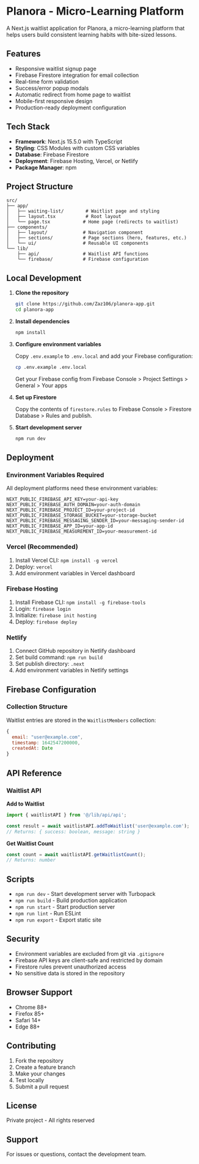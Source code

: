 # Planora - Micro-Learning Platform

A Next.js waitlist application for Planora, a micro-learning platform that helps users build consistent learning habits with bite-sized lessons.

## Features

- Responsive waitlist signup page
- Firebase Firestore integration for email collection
- Real-time form validation
- Success/error popup modals
- Automatic redirect from home page to waitlist
- Mobile-first responsive design
- Production-ready deployment configuration

## Tech Stack

- **Framework**: Next.js 15.5.0 with TypeScript
- **Styling**: CSS Modules with custom CSS variables
- **Database**: Firebase Firestore
- **Deployment**: Firebase Hosting, Vercel, or Netlify
- **Package Manager**: npm

## Project Structure

```
src/
├── app/
│   ├── waiting-list/        # Waitlist page and styling
│   ├── layout.tsx           # Root layout
│   └── page.tsx            # Home page (redirects to waitlist)
├── components/
│   ├── layout/             # Navigation component
│   ├── sections/           # Page sections (hero, features, etc.)
│   └── ui/                 # Reusable UI components
└── lib/
    ├── api/                # Waitlist API functions
    └── firebase/           # Firebase configuration
```

## Local Development

1. **Clone the repository**
   ```bash
   git clone https://github.com/Zaz106/planora-app.git
   cd planora-app
   ```

2. **Install dependencies**
   ```bash
   npm install
   ```

3. **Configure environment variables**
   
   Copy `.env.example` to `.env.local` and add your Firebase configuration:
   ```bash
   cp .env.example .env.local
   ```
   
   Get your Firebase config from Firebase Console > Project Settings > General > Your apps

4. **Set up Firestore**
   
   Copy the contents of `firestore.rules` to Firebase Console > Firestore Database > Rules and publish.

5. **Start development server**
   ```bash
   npm run dev
   ```

## Deployment

### Environment Variables Required

All deployment platforms need these environment variables:

```
NEXT_PUBLIC_FIREBASE_API_KEY=your-api-key
NEXT_PUBLIC_FIREBASE_AUTH_DOMAIN=your-auth-domain
NEXT_PUBLIC_FIREBASE_PROJECT_ID=your-project-id
NEXT_PUBLIC_FIREBASE_STORAGE_BUCKET=your-storage-bucket
NEXT_PUBLIC_FIREBASE_MESSAGING_SENDER_ID=your-messaging-sender-id
NEXT_PUBLIC_FIREBASE_APP_ID=your-app-id
NEXT_PUBLIC_FIREBASE_MEASUREMENT_ID=your-measurement-id
```

### Vercel (Recommended)

1. Install Vercel CLI: `npm install -g vercel`
2. Deploy: `vercel`
3. Add environment variables in Vercel dashboard

### Firebase Hosting

1. Install Firebase CLI: `npm install -g firebase-tools`
2. Login: `firebase login`
3. Initialize: `firebase init hosting`
4. Deploy: `firebase deploy`

### Netlify

1. Connect GitHub repository in Netlify dashboard
2. Set build command: `npm run build`
3. Set publish directory: `.next`
4. Add environment variables in Netlify settings

## Firebase Configuration

### Collection Structure

Waitlist entries are stored in the `WaitlistMembers` collection:

```javascript
{
  email: "user@example.com",
  timestamp: 1642547200000,
  createdAt: Date
}
```

## API Reference

### Waitlist API

**Add to Waitlist**
```javascript
import { waitlistAPI } from '@/lib/api/api';

const result = await waitlistAPI.addToWaitlist('user@example.com');
// Returns: { success: boolean, message: string }
```

**Get Waitlist Count**
```javascript
const count = await waitlistAPI.getWaitlistCount();
// Returns: number
```

## Scripts

- `npm run dev` - Start development server with Turbopack
- `npm run build` - Build production application
- `npm run start` - Start production server
- `npm run lint` - Run ESLint
- `npm run export` - Export static site

## Security

- Environment variables are excluded from git via `.gitignore`
- Firebase API keys are client-safe and restricted by domain
- Firestore rules prevent unauthorized access
- No sensitive data is stored in the repository

## Browser Support

- Chrome 88+
- Firefox 85+
- Safari 14+
- Edge 88+

## Contributing

1. Fork the repository
2. Create a feature branch
3. Make your changes
4. Test locally
5. Submit a pull request

## License

Private project - All rights reserved

## Support

For issues or questions, contact the development team.
